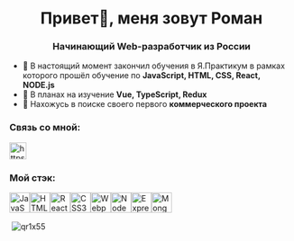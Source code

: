 <h1 align="center">Привет👋, меня зовут Роман</h1>
<h3 align="center">Начинающий Web-разработчик из России</h3>

- 👯 В настоящий момент закончил обучения в Я.Практикум в рамках которого прошёл обучение по **JavaScript, HTML, CSS, React, NODE.js**
- 🌱 В планах на изучение **Vue, TypeScript, Redux**
- 🔭 Нахожусь в поиске своего первого **коммерческого проекта**


<h3 background="white" align="left">Связь со мной:</h3>
<p align="left">
<a href="https://t.me/qr1xd" target="blank"><img align="center" src="https://cdn-icons-png.flaticon.com/512/906/906377.png" alt="https://t.me/qr1xd" height="30" width="30" /></a>
</p>

<h3 align="left">Мой стэк:</h3>
<p align="left">
<a href="https://developer.mozilla.org/en-US/docs/Web/JavaScript" target="_blank" rel="noreferrer"><img src="https://raw.githubusercontent.com/danielcranney/readme-generator/main/public/icons/skills/javascript-colored.svg" width="36" height="36" alt="JavaScript" /></a><a href="https://developer.mozilla.org/en-US/docs/Glossary/HTML5" target="_blank" rel="noreferrer"><img src="https://raw.githubusercontent.com/danielcranney/readme-generator/main/public/icons/skills/html5-colored.svg" width="36" height="36" alt="HTML5" /></a><a href="https://reactjs.org/" target="_blank" rel="noreferrer"><img src="https://raw.githubusercontent.com/danielcranney/readme-generator/main/public/icons/skills/react-colored.svg" width="36" height="36" alt="React" /></a><a href="https://www.w3.org/TR/CSS/#css" target="_blank" rel="noreferrer"><img src="https://raw.githubusercontent.com/danielcranney/readme-generator/main/public/icons/skills/css3-colored.svg" width="36" height="36" alt="CSS3" /></a><a href="https://webpack.js.org/" target="_blank" rel="noreferrer"><img src="https://raw.githubusercontent.com/danielcranney/readme-generator/main/public/icons/skills/webpack-colored.svg" width="36" height="36" alt="Webpack" /></a><a href="https://nodejs.org/en/" target="_blank" rel="noreferrer"><img src="https://raw.githubusercontent.com/danielcranney/readme-generator/main/public/icons/skills/nodejs-colored.svg" width="36" height="36" alt="NodeJS" /></a><a href="https://expressjs.com/" target="_blank" rel="noreferrer"><img src="https://raw.githubusercontent.com/danielcranney/readme-generator/main/public/icons/skills/express-colored.svg" width="36" height="36" alt="Express" /></a><a href="https://www.mongodb.com/" target="_blank" rel="noreferrer"><img src="https://raw.githubusercontent.com/danielcranney/readme-generator/main/public/icons/skills/mongodb-colored.svg" width="36" height="36" alt="MongoDB" /></a>
</p>

<p>&nbsp;<img align="center" src="https://github-readme-stats.vercel.app/api?username=qr1x55&show_icons=true&locale=en" alt="qr1x55" /></p>
